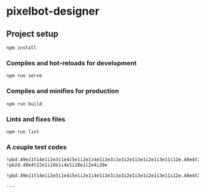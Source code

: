 # pixelbot-designer

## Project setup
```
npm install
```

### Compiles and hot-reloads for development
```
npm run serve
```

### Compiles and minifies for production
```
npm run build
```

### Lints and fixes files
```
npm run lint
```

### A couple test codes
```
!pbd.49e11t14e1i2e3i1e4i5e1i2e1i4e1i2e3i1e3i2e1i3e1i2e1i3e11i12e.48e4t22e1i18e1i4e1i18e1i2e4i20e.144e.144e
!pb2d.48e4t22e1i18e1i4e1i18e1i2e4i20e

!pbd.49e11t14e1i2e3i1e4i5e1i2e1i4e1i2e3i1e3i2e1i3e1i2e1i3e11i12e.48e4t22e1i18e1i4e1i18e1i2e4i20e.144e.144e

---
```